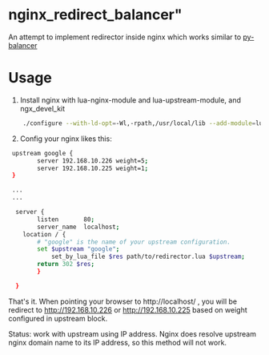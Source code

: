 # nginx_redirect_balancer"

An attempt to implement redirector inside nginx which works similar to [py-balancer](https://github.com/whatvn/py-balancer)



# Usage

1. Install nginx with lua-nginx-module and lua-upstream-module, and ngx_devel_kit  

``` bash
	./configure --with-ld-opt=-Wl,-rpath,/usr/local/lib --add-module=lua-nginx-module --add-module=lua-upstream-nginx-module --add-module=ngx_devel_kit
```

2. Config your nginx likes this:


``` bash
 upstream google {
        server 192.168.10.226 weight=5;
        server 192.168.10.225 weight=1;
 } 

 ...
 ...

  server {
        listen       80;
        server_name  localhost;
	location / {
	    # "google" is the name of your upstream configuration.
	    set $upstream "google";
            set_by_lua_file $res path/to/redirector.lua $upstream;
	    return 302 $res;
        }

  } 
```

That's it. 
When pointing your browser to http://localhost/ , you will be redirect to http://192.168.10.226 or http://192.168.10.225 based on weight configured in upstream block. 

Status: work with upstream using IP address. Nginx does resolve upstream nginx domain name to its IP address, so this method will not work. 


